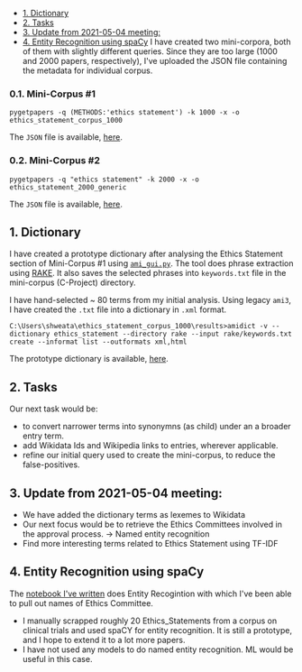 - [1. Dictionary](#1-dictionary)
- [2. Tasks](#2-tasks)
- [3. Update from 2021-05-04 meeting:](#3-update-from-2021-05-04-meeting)
- [4. Entity Recognition using spaCy](#4-entity-recognition-using-spacy)
I have created two mini-corpora, both of them with slightly different queries. Since they are too large (1000 and 2000 papers, respectively), I've uploaded the JSON file containing the metadata for individual corpus. 
### 0.1. Mini-Corpus #1
```
pygetpapers -q (METHODS:'ethics statement') -k 1000 -x -o ethics_statement_corpus_1000
```
The `JSON` file is available, [here](https://github.com/petermr/dictionary/blob/main/ethics_statement_project/eupmc_results.json).

### 0.2. Mini-Corpus #2
```
pygetpapers -q "ethics statement" -k 2000 -x -o ethics_statement_2000_generic
```
The `JSON` file is available, [here](https://github.com/petermr/dictionary/blob/main/ethics_statement_project/eupmc_results_2000.json).

## 1. Dictionary
I have created a prototype dictionary after analysing the Ethics Statement section of Mini-Corpus #1 using [`ami_gui.py`](https://github.com/petermr/openDiagram/blob/master/physchem/python/ami_gui.py). The tool does phrase extraction using [RAKE](https://pypi.org/project/rake-nltk/). It also saves the selected phrases into `keywords.txt` file in the mini-corpus (C-Project) directory.  

I have hand-selected ~ 80 terms from my initial analysis. Using legacy `ami3`, I have created the `.txt` file into a dictionary in `.xml` format. 
```
C:\Users\shweata\ethics_statement_corpus_1000\results>amidict -v --dictionary ethics_statement --directory rake --input rake/keywords.txt create --informat list --outformats xml,html
```
The prototype dictionary is available, [here](https://github.com/petermr/dictionary/blob/main/ethics_statement_project/results/rake/ethics_statement.xml). 

## 2. Tasks
Our next task would be:
-  to convert narrower terms into synonymns (as child) under an a broader entry term. 
-  add Wikidata Ids and Wikipedia links to entries, wherever applicable. 
-  refine our initial query used to create the mini-corpus, to reduce the false-positives.

## 3. Update from 2021-05-04 meeting:
- We have added the dictionary terms as lexemes to Wikidata
- Our next focus would be to retrieve the Ethics Committees involved in the approval process. -> Named entity recognition
- Find more interesting terms related to Ethics Statement using TF-IDF

## 4. Entity Recognition using spaCy
The [notebook I've written](https://github.com/petermr/dictionary/blob/main/ethics_statement_project/Ethics_Statement_Entity_Recognition.ipynb) does Entity Recogintion with which I've been able to pull out names of Ethics Committee. 
- I manually scrapped roughly 20 Ethics_Statements from a corpus on clinical trials and used spaCY for entity recognition. It is still a prototype, and I hope to extend it to a lot more papers. 
- I have not used any models to do named entity recognition. ML would be useful in this case. 


